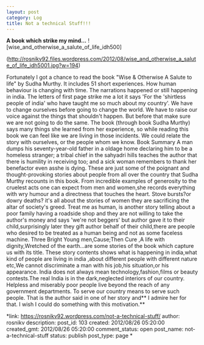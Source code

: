 ```yaml
---
layout: post
category: Log
title: Not a technical Stuff!!!
---
```



**A book which strike my mind...** ![wise_and_otherwise_a_salute_of_life_idh500]

(http://rosnikv92.files.wordpress.com/2012/08/wise_and_otherwise_a_salute_of_life_idh5001.jpg?w=194) 

Fortunately I got a chance to read the book "Wise & Otherwise A Salute to life" by Sudha Murthy. It includes 51 short experiences. How human behaviour is changing with time. The narrations happened or still happening in india. The letters of first page strike me a lot it says 'For the 'shirtless people of india' who have taught me so much about my country'. We have to change ourselves before going to change the world. We have to raise our voice against the things that shouldn't happen. But before that make sure we are not going to do the same. The book (through book Sudha Murthy) says many things she learned from her experience, so while reading this book we can feel like we are living in those incidents. We could relate the story with ourselves, or the people whom we know. Book Summary A man dumps his seventy-year-old father in a oldage home declaring him to be a homeless stranger; a tribal chief in the sahyadri hills teaches the author that there is humility in receiving too; and a sick woman remembers to thank her benefactor even asshe is dying. These are just some of the poignant and thought-provoking stories about people from all over the country that Sudha Murthy recounts in this book. From incredible examples of generosity to the cruelest acts one can expect from men and women,she records everything with wry humour and a directness that touches the heart. Stove bursts?or dowry deaths? it's all about the stories of women they are sacrificing the altar of society's greed. Treat me as human, is another story telling about a poor family having a roadside shop and they are not willing to take the author's money and says 'we're not beggers' but author gave it to their child,surprisingly later they gift author behalf of their child,there are people who desired to be treated as a human being and not as some faceless machine. Three Bright Young men,Cause;Then Cure ,A life with dignity,Wretched of the earth...are some stories of the book which capture us with its title. These story contents shows what is happening in india,what kind of people are living in india ,about different people with different nature etc,We cannot discriminate a man with his job,his situation,or his appearance. India does not always mean technology,fashion,films or beauty contests.The real India is in the dark,neglected interiors of our country. Helpless and miserably poor people live beyond the reach of any government departments. To serve our country means to serve such people. That is the author said in one of her story and** I admire her for that. I wish I could do something with this motivation.**

*link: https://rosnikv92.wordpress.com/not-a-technical-stuff/
author: rosnikv
description: 
post_id: 103
created: 2012/08/26 05:20:00
created_gmt: 2012/08/26 05:20:00
comment_status: open
post_name: not-a-technical-stuff
status: publish
post_type: page
*
